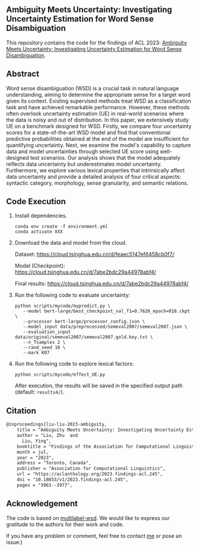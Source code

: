 ## Ambiguity Meets Uncertainty: Investigating Uncertainty Estimation for Word Sense Disambiguation

This repository contains the code for the findings of ACL 2023: [Ambiguity Meets Uncertainty: Investigating Uncertainty Estimation for Word Sense Disambiguation](https://aclanthology.org/2023.findings-acl.245/).

## Abstract

Word sense disambiguation (WSD) is a crucial task in natural language understanding, aiming to determine the appropriate sense for a target word given its context. Existing supervised methods treat WSD as a classification task and have achieved remarkable performance. However, these methods often overlook uncertainty estimation (UE) in real-world scenarios where the data is noisy and out of distribution. In this paper, we extensively study UE on a benchmark designed for WSD. Firstly, we compare four uncertainty scores for a state-of-the-art WSD model and find that conventional predictive probabilities obtained at the end of the model are insufficient for quantifying uncertainty. Next, we examine the model's capability to capture data and model uncertainties through selected UE score using well-designed test scenarios. Our analysis shows that the model adequately reflects data uncertainty but underestimates model uncertainty. Furthermore, we explore various lexical properties that intrinsically affect data uncertainty and provide a detailed analysis of four critical aspects: syntactic category, morphology, sense granularity, and semantic relations.

## Code Execution

1. Install dependencies.

   ```shell
   conda env create -f environment.yml
   conda activate XXX
   ```

2. Download the data and model from the cloud.

   Dataset: https://cloud.tsinghua.edu.cn/d/feaec5147ef6458cb0f7/

   Model (Checkpoint): https://cloud.tsinghua.edu.cn/d/7abe2bdc29a44978abf4/

   Final results: https://cloud.tsinghua.edu.cn/d/7abe2bdc29a44978abf4/

3. Run the following code to evaluate uncertainty:

   ```shell
   python scripts/mycode/mypredict.py \
      --model bert-large/best_checkpoint_val_f1=0.7626_epoch=018.ckpt \
      --processor bert-large/processor_config.json \
      --model_input data/preprocessed/semeval2007/semeval2007.json \
      --evaluation_input data/original/semeval2007/semeval2007.gold.key.txt \
      --n_Tsamples 2 \
      --rand_seed 10 \
      --mark K07
   ```

4. Run the following code to explore lexical factors:

   ```shell
   python scripts/mycode/effect_UE.py
   ```

   After execution, the results will be saved in the specified output path (default: `results4/`).

## Citation

```latex
@inproceedings{liu-liu-2023-ambiguity,
    title = "Ambiguity Meets Uncertainty: Investigating Uncertainty Estimation for Word Sense Disambiguation",
    author = "Liu, Zhu  and
      Liu, Ying",
    booktitle = "Findings of the Association for Computational Linguistics: ACL 2023",
    month = jul,
    year = "2023",
    address = "Toronto, Canada",
    publisher = "Association for Computational Linguistics",
    url = "https://aclanthology.org/2023.findings-acl.245",
    doi = "10.18653/v1/2023.findings-acl.245",
    pages = "3963--3977",
```

## Acknowledgement

The code is based on [multilabel-wsd](https://github.com/SapienzaNLP/multilabel-wsd). We would like to express our gratitude to the authors for their work and code.

If you have any problem or comment, feel free to contact [me](liuzhu22@mails.tsinghua.edu.cn) or pose an issue:)